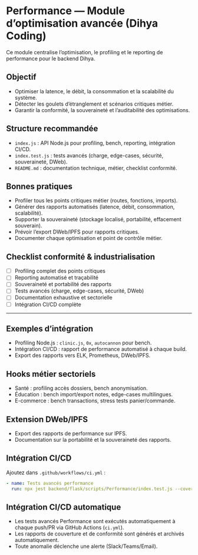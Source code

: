 # Performance — Module d’optimisation avancée (Dihya Coding)

Ce module centralise l’optimisation, le profiling et le reporting de performance pour le backend Dihya.

## Objectif
- Optimiser la latence, le débit, la consommation et la scalabilité du système.
- Détecter les goulets d’étranglement et scénarios critiques métier.
- Garantir la conformité, la souveraineté et l’auditabilité des optimisations.

## Structure recommandée
- `index.js` : API Node.js pour profiling, bench, reporting, intégration CI/CD.
- `index.test.js` : tests avancés (charge, edge-cases, sécurité, souveraineté, DWeb).
- `README.md` : documentation technique, métier, checklist conformité.

## Bonnes pratiques
- Profiler tous les points critiques métier (routes, fonctions, imports).
- Générer des rapports automatisés (latence, débit, consommation, scalabilité).
- Supporter la souveraineté (stockage localisé, portabilité, effacement souverain).
- Prévoir l’export DWeb/IPFS pour rapports critiques.
- Documenter chaque optimisation et point de contrôle métier.

## Checklist conformité & industrialisation
- [ ] Profiling complet des points critiques
- [ ] Reporting automatisé et traçabilité
- [ ] Souveraineté et portabilité des rapports
- [ ] Tests avancés (charge, edge-cases, sécurité, DWeb)
- [ ] Documentation exhaustive et sectorielle
- [ ] Intégration CI/CD complète

---

## Exemples d’intégration
- Profiling Node.js : `clinic.js`, `0x`, `autocannon` pour bench.
- Intégration CI/CD : rapport de performance automatisé à chaque build.
- Export des rapports vers ELK, Prometheus, DWeb/IPFS.

## Hooks métier sectoriels
- Santé : profiling accès dossiers, bench anonymisation.
- Éducation : bench import/export notes, edge-cases multilingues.
- E-commerce : bench transactions, stress tests panier/commande.

## Extension DWeb/IPFS
- Export des rapports de performance sur IPFS.
- Documentation sur la portabilité et la souveraineté des rapports.

## Intégration CI/CD
Ajoutez dans `.github/workflows/ci.yml` :
```yaml
- name: Tests avancés performance
  run: npx jest backend/flask/scripts/Performance/index.test.js --coverage
```

## Intégration CI/CD automatique
- Les tests avancés Performance sont exécutés automatiquement à chaque push/PR via GitHub Actions (`ci.yml`).
- Les rapports de couverture et de conformité sont générés et archivés automatiquement.
- Toute anomalie déclenche une alerte (Slack/Teams/Email).
